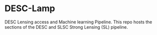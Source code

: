 # DESC-Lamp
DESC Lensing access and Machine learning Pipeline. This repo hosts the sections of the DESC and SLSC Strong Lensing (SL) pipeline. 
